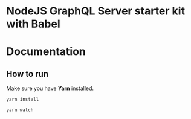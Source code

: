 # NodeJS GraphQL Server starter kit with Babel

# Documentation

## How to run

Make sure you have **Yarn** installed.

`yarn install`

`yarn watch`

